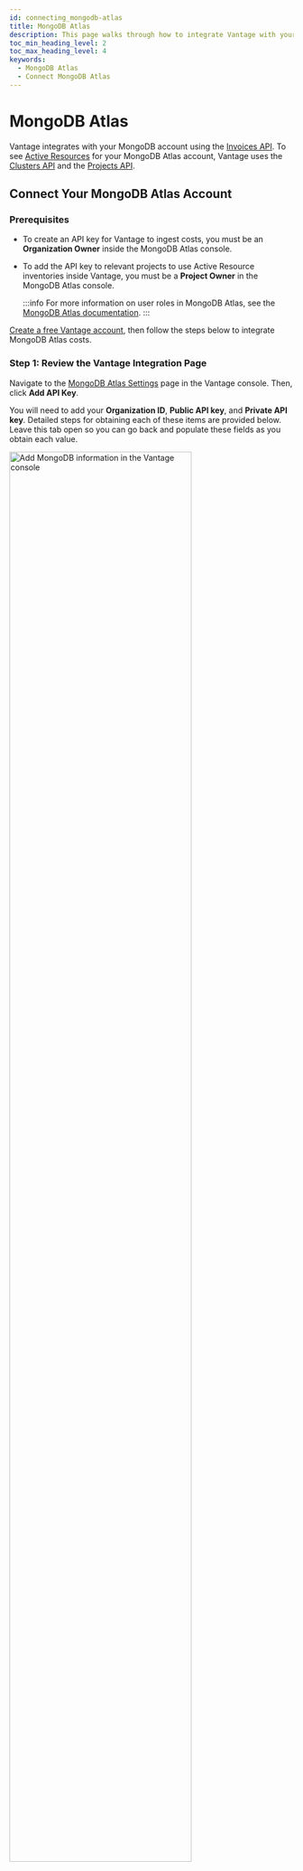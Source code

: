 ```yaml
---
id: connecting_mongodb-atlas
title: MongoDB Atlas
description: This page walks through how to integrate Vantage with your MongoDB Atlas account.
toc_min_heading_level: 2
toc_max_heading_level: 4
keywords:
  - MongoDB Atlas
  - Connect MongoDB Atlas
---
```


# MongoDB Atlas

Vantage integrates with your MongoDB account using the [Invoices API](https://www.mongodb.com/docs/atlas/reference/api-resources-spec/#tag/Invoices). To see [Active Resources](/active_resources) for your MongoDB Atlas account, Vantage uses the [Clusters API](https://www.mongodb.com/docs/atlas/reference/api-resources-spec/#tag/Clusters) and the [Projects API](https://www.mongodb.com/docs/atlas/reference/api-resources-spec/#tag/Projects).

## Connect Your MongoDB Atlas Account

### Prerequisites

- To create an API key for Vantage to ingest costs, you must be an **Organization Owner** inside the MongoDB Atlas console.
- To add the API key to relevant projects to use Active Resource inventories inside Vantage, you must be a **Project Owner** in the MongoDB Atlas console.

  :::info
  For more information on user roles in MongoDB Atlas, see the [MongoDB Atlas documentation](https://www.mongodb.com/docs/atlas/reference/user-roles/).
  :::

[Create a free Vantage account](https://console.vantage.sh/signup), then follow the steps below to integrate MongoDB Atlas costs.

### Step 1: Review the Vantage Integration Page

Navigate to the [MongoDB Atlas Settings](https://console.vantage.sh/settings/mongo) page in the Vantage console. Then, click **Add API Key**.

You will need to add your **Organization ID**, **Public API key**, and **Private API key**. Detailed steps for obtaining each of these items are provided below. Leave this tab open so you can go back and populate these fields as you obtain each value.

<div style={{display:"flex", justifyContent:"center"}}>
  <img alt="Add MongoDB information in the Vantage console" width="80%" src="https://assets.vantage.sh/docs/connect-mongo/mongodb-vantage-console.png"/> 
</div>

### Step 2: Obtain Organization ID

1. In a new browser tab, navigate to the [MongoDB Atlas console](https://account.mongodb.com/account/login).
2. At the top of the page, next to the **Organization** dropdown menu, click the **gear icon** to go to **Organization Settings**.
  <details><summary>Expand to view example image</summary>
    <div style={{display:"flex", justifyContent:"center"}}>
      <img alt="Open Organization Settings in MongoDB Atlas" width="80%" src="https://assets.vantage.sh/docs/connect-mongo/mongodb-open-settings.png"/> 
    </div>
  </details>
3. Your **Organization ID** will be displayed at the top. Copy the **Organization ID**. Then, go back to your Vantage browser tab and paste your ID into the **Organization ID** field.
  <details><summary>Expand to view example image</summary>
    <div style={{display:"flex", justifyContent:"center"}}>
      <img alt="Obtain Organization ID in MongoDB Atlas" width="80%" src="https://assets.vantage.sh/docs/connect-mongo/mongodb-get-organization-id.png"/> 
    </div>
  </details>

### Step 3: Create an Organization API Key

Next, you'll create an API key and grant it read-only permissions to your invoices and, optionally, to cluster-level cost data.

1. From the left navigation menu, click **Access Manager**.
2. At the top, click **Create API Key**.
  <details><summary>Expand to view example image</summary>
    <div style={{display:"flex", justifyContent:"center"}}>
      <img alt="View Access Manager in MongoDB Atlas" width="100%" src="https://assets.vantage.sh/docs/connect-mongo/mongodb-manage-access.png"/> 
    </div>
  </details>
3. On the **Create API Key** screen, configure the following details:

     - For **Description**, enter a name, like _Vantage Integration_.
     - For **Organization Permissions**, select **Organization Billing Viewer** and **Organization Read Only**.

    <details><summary>Expand to view example image</summary>
      <div style={{display:"flex", justifyContent:"center"}}>
        <img alt="Edit API key permissions in MongoDB Atlas" width="80%" src="https://assets.vantage.sh/docs/connect-mongo/mongodb-organization-read-only.png"/> 
      </div>
    </details>

4. Click **Next**. Your public and private keys are displayed. Copy the keys and paste them into the **Public API key** and **Private API key** fields in Vantage.
  <details><summary>Expand to view example image</summary>
    <div style={{display:"flex", justifyContent:"center"}}>
      <img alt="Copy API keys in MongoDB Atlas" width="80%" src="https://assets.vantage.sh/docs/connect-mongo/mongodb-copy-api-key-private.png"/> 
    </div>
  </details>

  :::note
  If your organization requires an IP Access List for access control, you will need to add each of the following IPs to the **API Access List** section. Add each IP address individually:

  ```
  54.87.66.45
  3.95.43.133
  54.162.3.72
  44.199.143.63
  3.218.103.23
  ```

  <div style={{display:"flex", justifyContent:"center"}}>
    <img alt="Copy API keys in MongoDB Atlas" width="80%" src="https://assets.vantage.sh/docs/connect-mongo/mongodb-api-access-list.png"/> 
  </div>
  :::

5. At the bottom, click **Done**.

If you want to have Vantage ingest per-cluster resource data from MongoDB Atlas, then proceed to the next section. Otherwise, back in the Vantage console, click **Add Key**.

### Step 4: Grant Project Access for Active Resources

1. On the left navigation menu, select **Projects** to see your list of Atlas projects. Select your project from the list.
  <details><summary>Expand to view example image</summary>
    <div style={{display:"flex", justifyContent:"center"}}>
      <img alt="Open MongoDB Atlas projects" width="80%" src="https://assets.vantage.sh/docs/connect-mongo/mongodb-projects.png"/> 
    </div>
  </details>
2. At the top, click **Access Manager**, then select the project.
3. Click **Invite to Project**.
  <details><summary>Expand to view example image</summary>
    <div style={{display:"flex", justifyContent:"center"}}>
      <img alt="Invite to project in MongoDB Atlas" width="100%" src="https://assets.vantage.sh/docs/connect-mongo/mongodb-project-access.png"/> 
    </div>
  </details>
4. Search for and select the Vantage Integration API key to add it to the project.
  <details><summary>Expand to view example image</summary>
    <div style={{display:"flex", justifyContent:"center"}}>
      <img alt="Add Vantage key to MongoDB Atlas project" width="80%" src="https://assets.vantage.sh/docs/connect-mongo/mongodb-search-integration.png"/> 
    </div>
  </details>
5. Grant the Vantage Integration API key **Project Read Only** access. Then, click **Invite to Project**. Repeat this process for any other projects where you want to see resource-level costs.
  <details><summary>Expand to view example image</summary>
    <div style={{display:"flex", justifyContent:"center"}}>
      <img alt="Grant API key read-only access to project" width="80%" src="https://assets.vantage.sh/docs/connect-mongo/mongodb-project-read-only.png"/> 
    </div>
  </details>

6. Back in the Vantage console, click **Add Key**. 

Your MongoDB Atlas integration status should automatically update from `Pending` to `Importing`. If you've successfully granted project access for active resources, your Active Resources view will begin populating with cost data.

### Next Steps: Manage Workspace Access

Once your costs are imported, select which workspaces this integration is associated with. See the [Workspaces](/workspaces#integration-workspace) documentation for information.

## Data Refresh

See the [provider data refresh documentation](/provider_data_refresh) for information on when data for each provider refreshes in Vantage.

## MongoDB Atlas Reporting Dimensions

On MongoDB Atlas [Cost Reports](/cost_reports), you can filter across several dimensions:

- Project (project ID)
- Category (Atlas Cluster - Atlas Instance M2)
- Tag (includes MongoDB tags and [virtual tags](/tagging) created in Vantage for this provider)
- Resource (service resource ID)
- Charge Type (e.g., Usage)
- Organization (organization name)
- Service (e.g., REALM)

## Active Resources

MongoDB Atlas clusters are synced as active resources and available in [resource reports](/active_resources).

